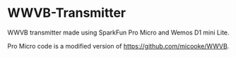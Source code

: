 # WWVB-Transmitter

WWVB transmitter made using SparkFun Pro Micro and Wemos D1 mini Lite.

Pro Micro code is a modified version of https://github.com/micooke/WWVB. 

